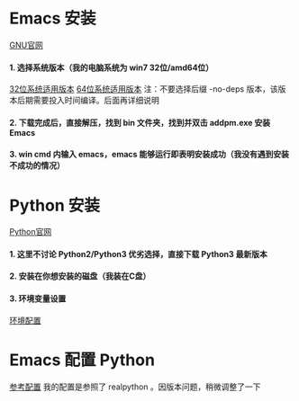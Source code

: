 # Emacs 安装
[GNU官网](https://www.gnu.org/software/emacs/)
#### 1. 选择系统版本（我的电脑系统为 win7 32位/amd64位）
[32位系统适用版本](http://mirrors.nju.edu.cn/gnu/emacs/windows/emacs-26/emacs-26.2-i686.zip)
[64位系统适用版本](http://mirrors.nju.edu.cn/gnu/emacs/windows/emacs-26/emacs-26.2-x86_64.zip)
注：不要选择后缀 -no-deps 版本，该版本后期需要投入时间编译。后面再详细说明
#### 2. 下载完成后，直接解压，找到 bin 文件夹，找到并双击 addpm.exe 安装 Emacs
#### 3. win cmd 内输入 emacs，emacs 能够运行即表明安装成功（我没有遇到安装不成功的情况）

# Python 安装
[Python官网](https://www.python.org/)
#### 1. 这里不讨论 Python2/Python3 优劣选择，直接下载 Python3 最新版本
#### 2. 安装在你想安装的磁盘（我装在C盘）
#### 3. 环境变量设置
[环境配置](https://cloud.tencent.com/developer/article/1177558)

# Emacs 配置 Python
[参考配置](https://realpython.com/emacs-the-best-python-editor/)
我的配置是参照了 realpython 。因版本问题，稍微调整了一下

